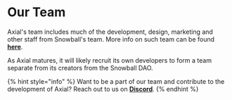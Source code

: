 # Our Team

Axial's team includes much of the development, design, marketing and other staff from Snowball's team. More info on such team can be found [**here**](https://docs.snowball.network/resources/our-team).

As Axial matures, it will likely recruit its own developers to form a team separate from its creators from the Snowball DAO.

{% hint style="info" %}
Want to be a part of our team and contribute to the development of Axial? Reach out to us on [**Discord**](https://discord.gg/NPsxMhcCrS).
{% endhint %}
